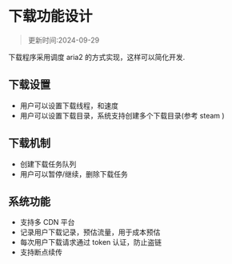 # 下载功能设计

> 更新时间:2024-09-29

下载程序采用调度 aria2 的方式实现，这样可以简化开发.

## 下载设置
- 用户可以设置下载线程，和速度
- 用户可以设置下载目录，系统支持创建多个下载目录(参考 steam )

## 下载机制
- 创建下载任务队列
- 用户可以暂停/继续，删除下载任务

## 系统功能
- 支持多 CDN 平台
- 记录用户下载记录，预估流量，用于成本预估
- 每次用户下载请求通过 token 认证，防止盗链
- 支持断点续传